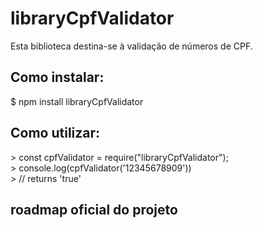 # libraryCpfValidator
Esta biblioteca destina-se à validação de números de CPF.

## Como instalar:
$  npm install libraryCpfValidator

## Como utilizar:

<p>> const cpfValidator = require("libraryCpfValidator"); <br>
> console.log(cpfValidator('12345678909'))<br>
> // returns 'true'</></p>

## roadmap oficial do projeto